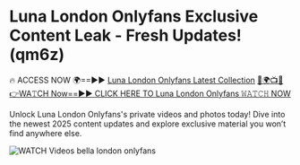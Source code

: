 # Luna London Onlyfans Exclusive Content Leak - Fresh Updates! (qm6z)

🔥 ACCESS NOW 🌍==►► <a href="https://tinyurl.com/3fjeunct" rel="nofollow">Luna London Onlyfans Latest Collection</a></h3>
[🔴🌍📺📱👉WA𝚃CH Now==►► CLICK HERE TO Luna London Onlyfans 𝚆𝙰𝚃𝙲𝙷 NOW](https://tinyurl.com/3fjeunct)

Unlock Luna London Onlyfans's private videos and photos today! Dive into the newest 2025 content updates and explore exclusive material you won’t find anywhere else.


<a href="https://tinyurl.com/3fjeunct" rel="nofollow" data-target="animated-image.originalLink"><img src="https://camo.githubusercontent.com/8a4f000d20f83aca3bf7ec5f350d767afa0574a8a352519fd8cfa583a6f93a33/68747470733a2f2f692e696d6775722e636f6d2f644a486b345a712e676966" alt="WATCH Videos" data-canonical-src="https://i.imgur.com/dJHk4Zq.gif" style="max-width: 100%; display: inline-block;" data-target="animated-image.originalImage"></a>
bella london onlyfans